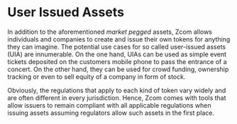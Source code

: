 # User Issued Assets

In addition to the aforementioned *market pegged* assets, Zcom allows
individuals and companies to create and issue their own tokens for anything
they can imagine. The potential use cases for so called user-issued assets
(UIA) are innumerable. On the one hand, UIAs can be used as simple event
tickets deposited on the customers mobile phone to pass the entrance of a
concert. On the other hand, they can be used for crowd funding, ownership
tracking or even to sell equity of a company in form of stock.

Obviously, the regulations that apply to each kind of token vary widely and are
often different in every jurisdiction. Hence, Zcom comes with tools that
allow issuers to remain compliant with all applicable regulations when issuing
assets assuming regulators allow such assets in the first place.
